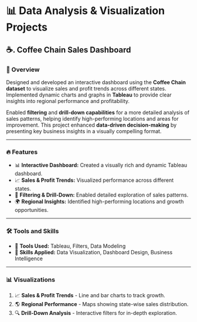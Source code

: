# 📊 Data Analysis & Visualization Projects  

## ☕. Coffee Chain Sales Dashboard  

### 📌 Overview  
Designed and developed an interactive dashboard using the **Coffee Chain dataset** to visualize sales and profit trends across different states. Implemented dynamic charts and graphs in **Tableau** to provide clear insights into regional performance and profitability.  

Enabled **filtering** and **drill-down capabilities** for a more detailed analysis of sales patterns, helping identify high-performing locations and areas for improvement. This project enhanced **data-driven decision-making** by presenting key business insights in a visually compelling format.  

---  

### 🔥 Features  
- 📊 **Interactive Dashboard:** Created a visually rich and dynamic Tableau dashboard.  
- 📈 **Sales & Profit Trends:** Visualized performance across different states.  
- 🎯 **Filtering & Drill-Down:** Enabled detailed exploration of sales patterns.  
- 🌍 **Regional Insights:** Identified high-performing locations and growth opportunities.  

---  

### 🛠 Tools and Skills  
- 🚀 **Tools Used:** Tableau, Filters, Data Modeling  
- 🎯 **Skills Applied:** Data Visualization, Dashboard Design, Business Intelligence  

---  

### 📊 Visualizations  
1. 📈 **Sales & Profit Trends** - Line and bar charts to track growth.  
2. 🌎 **Regional Performance** - Maps showing state-wise sales distribution.  
3. 🔍 **Drill-Down Analysis** - Interactive filters for in-depth exploration.  
